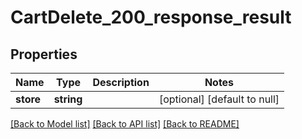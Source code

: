 # CartDelete_200_response_result

## Properties
Name | Type | Description | Notes
------------ | ------------- | ------------- | -------------
**store** | **string** |  | [optional] [default to null]

[[Back to Model list]](../README.md#documentation-for-models) [[Back to API list]](../README.md#documentation-for-api-endpoints) [[Back to README]](../README.md)



